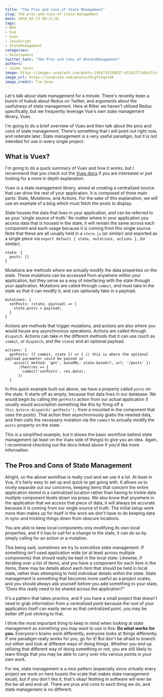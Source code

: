 ```yaml
---
title: "The Pros and Cons of State Management"
slug: the-pros-and-cons-of-state-management
date: 2018-02-13 09:11:01
tags:
- Web
- Vue
- Vuex
- JavaScript
- StateManagement
categories:
- Development
twitter_text: "The Pros and Cons of #StateManagement"
authors: 
- Jaime Jones
image: https://images.unsplash.com/photo-1456735190827-d1262f71b8a3?ixlib=rb-0.3.5&s=fb28f9d00f928b34c168c4ca7c47a9fd&auto=format&fit=crop&w=1348&q=80
image_url: https://unsplash.com/photos/KigTvXqetXA
image_credit: Tim Gouw
---
```


Let's talk about state management for a minute. There's recently been a bunch of hubub about Redux on Twitter, and arguments about the usefulness of state management. Here at Ritter we haven't utilized Redux specifically, but we frequently leverage Vue's own state management library, Vuex.

I'm going to do a brief overview of Vuex and then talk about the pros and cons of state management. There's something that I will point out right now, and reiterate later: State management is a very useful paradigm, but it is _not_ intended for use in every single project.

## What is Vuex?
I'm going to do a quick summary of Vuex and how it works, but I recommend that you check out the [Vuex docs](https://vuex.vuejs.org/en/intro.html) if you are interested or just looking for a more in depth explanation.

Vuex is a state management library, aimed at creating a centralized source that can drive the rest of your application. It is composed of three main parts: State, Mutations, and Actions. For the sake of this explanation, we will use an example of a blog which must fetch the posts to display.

State houses the data that lives in your application, and can be referred to as your 'single source of truth.' No matter where in your application you access data that is housed in the state, it will remain the same across each component and each usage because it is coming from this single source. Note that these are all usually held in a `store.js` (or similar) and exported as a single piece via `export default { state, mutations, actions };` (or similar).
```
state: {
  posts: []
}
```

Mutations are methods where we actually modify the data properties on the state. These mutations can be accessed from anywhere within your application, but they serve as a way of interfacing with the state through your application. Mutations are called through `commit`, and must take in the state so that it can modify it, and can optionally take in a payload.
```
mutations: {
  setPosts: (state, payload) => {
    state.posts = payload;
  }
}
```

Actions are methods that trigger mutations, and actions are also where you would house any asynchronous operations. Actions are called through `dispatch`. Actions can take in the different methods that it can use (such as `commit`, or `dispatch`, and the `state`) and an optional payload.
```
actions: {
  getPosts: ({ commit, state }) => { // this is where the optional payload parameter could be passed in
    axios({ method: 'get', baseURL: state.baseUrl, url: '/posts' })
      .then(res => {
        commit('setPosts', res.data);
      })
  }
```

In this quick example built out above, we have a property called `posts` on the state. It starts off as empty, because that data lives in our database. We would begin by calling the `getPosts` action from our actual application (I usually would accomplish something like this by firing off a `this.$store.dispatch('getPosts');` from a mounted in the component that uses the posts). That action then asynchronously grabs the needed data, and then calls the necessary mutation via the `commit` to actually modify the `posts` property on the state.

This is a simplified example, but it shows the basic workflow behind state management (at least on the Vuex side of things) to give you an idea. Again, I recommend checking out the docs linked above if you'd like more information.

## The Pros and Cons of State Management
Alright, so the above workflow is really cool and we use it a lot. At least in Vue, it's fairly easy to set up and quick to get going with. It allows us to nicely separate out our concerns, keeping items that concern the entire application stored in a centralized location rather than having to trickle data multiple component levels down via props. We also know that anywhere in the application that we access that piece of data, it will always be accurate because it is coming from our single source of truth. The initial setup work more than makes up for itself in the work we don't have to do keeping data in sync and trickling things down from obscure locations.

You are able to keep local components only modifying its own local properties, and if it has to call for a change to the state, it can do so by simply calling for an action or a mutation.

This being said, sometimes we try to overutilize state management. If something isn't used application wide (or at least across multiple components) that should really be kept in the local state. Likewise, if iterating over a list of items, and you have a component for each item in the items, there may be details about each _item_ that should be held in local state, rather than attempting to hold individual details within the state. State management is something that becomes more useful as a project scales, and you should always ask yourself before you add something to your state, "Does this really need to be shared across the application?"

It's a pattern that takes practice, and if you have a small project that doesn't need to grab information from a centralized point because the root of your application itself can easily serve as that centralized point, you may be better off just sticking to that.

I think the most important thing to keep in mind when looking at state management as something you may want to use is this: **Do what works for you.** Everyone's brains work differently, everyone looks at things differently. If one paradigm really works for you, go for it! But don't be afraid to branch out either and look at different ways of doing things. Whether you end up utilizing that different way of doing something or not, you are still likely to learn things that you may be able to carry over into various points in your own work.

For me, state management is a nice pattern (especially since virtually every project we work on here boasts the scale that makes state management excel), but if you don't like it, that's okay! Nothing in software will ever be the be-all and end-all. There are pros and cons to each thing we do, and state management is no different.
